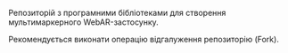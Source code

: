 Репозиторій з програмними бібліотеками для створення мультимаркерного WebAR-застосунку.

Рекомендується виконати операцію відгалуження репозиторію (Fork).


